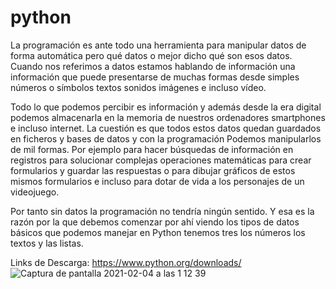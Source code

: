 # python

La programación es ante todo una herramienta para manipular datos de forma automática pero qué datos o mejor dicho qué son esos datos.
Cuando nos referimos a datos estamos hablando de información una información que puede presentarse de muchas formas desde simples números o símbolos textos sonidos imágenes e incluso vídeo.

Todo lo que podemos percibir es información y además desde la era digital podemos almacenarla en la memoria de nuestros ordenadores smartphones e incluso internet.
La cuestión es que todos estos datos quedan guardados en ficheros y bases de datos y con la programación
Podemos manipularlos de mil formas. Por ejemplo para hacer búsquedas de información en registros para solucionar complejas operaciones matemáticas para crear formularios y guardar las respuestas o para dibujar gráficos de estos mismos formularios e incluso para dotar de vida a los personajes de un videojuego.

Por tanto sin datos la programación no tendría ningún sentido. Y esa es la razón por la que debemos comenzar por ahí viendo los tipos de datos básicos que podemos manejar en Python tenemos tres los números los textos y las listas.


Links de Descarga:
https://www.python.org/downloads/
![Captura de pantalla 2021-02-04 a las 1 12 39](https://user-images.githubusercontent.com/47045714/106825951-2ce83b80-6686-11eb-82e9-0145eacad3aa.png)
